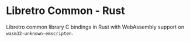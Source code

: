 # Libretro Common - Rust
Libretro common library C bindings in Rust with WebAssembly support on `wasm32-unknown-emscripten`.